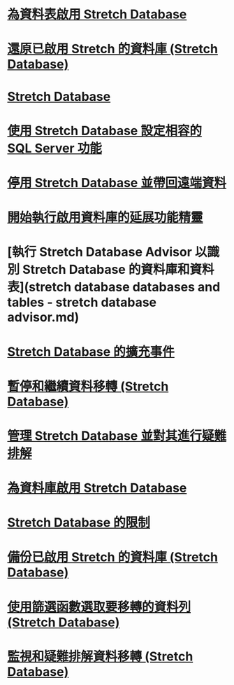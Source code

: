 # [為資料表啟用 Stretch Database](enable-stretch-database-for-a-table.md)
# [還原已啟用 Stretch 的資料庫 (Stretch Database)](restore-stretch-enabled-databases-stretch-database.md)
# [Stretch Database](stretch-database.md)
# [使用 Stretch Database 設定相容的 SQL Server 功能](configure-compatible-sql-server-features-with-stretch-database.md)
# [停用 Stretch Database 並帶回遠端資料](disable-stretch-database-and-bring-back-remote-data.md)
# [開始執行啟用資料庫的延展功能精靈](get-started-by-running-the-enable-database-for-stretch-wizard.md)
# [執行 Stretch Database Advisor 以識別 Stretch Database 的資料庫和資料表](stretch database databases and tables - stretch database advisor.md)
# [Stretch Database 的擴充事件](extended-events-for-stretch-database.md)
# [暫停和繼續資料移轉 (Stretch Database)](pause-and-resume-data-migration-stretch-database.md)
# [管理 Stretch Database 並對其進行疑難排解](manage-and-troubleshoot-stretch-database.md)
# [為資料庫啟用 Stretch Database](enable-stretch-database-for-a-database.md)
# [Stretch Database 的限制](limitations-for-stretch-database.md)
# [備份已啟用 Stretch 的資料庫 (Stretch Database)](backup-stretch-enabled-databases-stretch-database.md)
# [使用篩選函數選取要移轉的資料列 (Stretch Database)](select-rows-to-migrate-by-using-a-filter-function-stretch-database.md)
# [監視和疑難排解資料移轉 (Stretch Database)](monitor-and-troubleshoot-data-migration-stretch-database.md)

